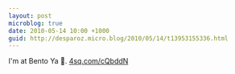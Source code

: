 ```yaml
---
layout: post
microblog: true
date: 2010-05-14 10:00 +1000
guid: http://desparoz.micro.blog/2010/05/14/t13953155336.html
---
```

I'm at Bento Ya . [4sq.com/cQbddN](http://4sq.com/cQbddN)

